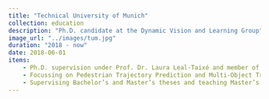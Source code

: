```yaml
---
title: "Technical University of Munich"
collection: education
description: "Ph.D. candidate at the Dynamic Vision and Learning Group"
image_url: "../images/tum.jpg"
duration: "2018 - now"
date: 2018-06-01
items: 
    - Ph.D. supervision under Prof. Dr. Laura Leal-Taixé and member of research chair of Prof. Dr. Daniel Cremers
    - Focussing on Pedestrian Trajectory Prediction and Multi-Object Tracking
    - Supervising Bachelor’s and Master’s theses and teaching Master’s courses
---
```

